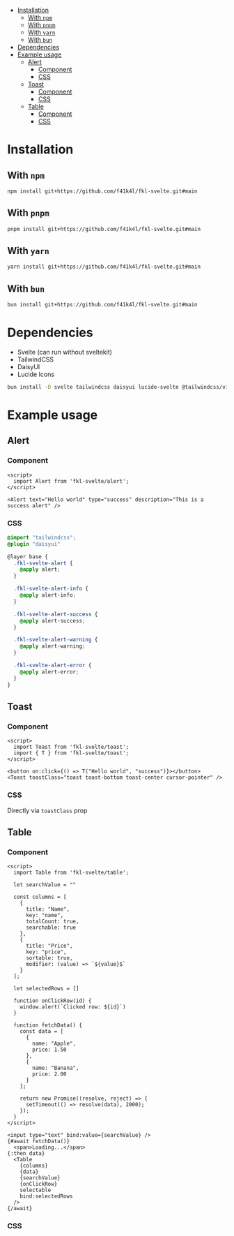 - [Installation](#installation)
  - [With `npm`](#with-npm)
  - [With `pnpm`](#with-pnpm)
  - [With `yarn`](#with-yarn)
  - [With `bun`](#with-bun)
- [Dependencies](#dependencies)
- [Example usage](#example-usage)
  - [Alert](#alert)
    - [Component](#component)
    - [CSS](#css)
  - [Toast](#toast)
    - [Component](#component-1)
    - [CSS](#css-1)
  - [Table](#table)
    - [Component](#component-2)
    - [CSS](#css-2)

# Installation

## With `npm`

```bash
npm install git+https://github.com/f41k4l/fkl-svelte.git#main
```

## With `pnpm`

```bash
pnpm install git+https://github.com/f41k4l/fkl-svelte.git#main
```

## With `yarn`

```bash
yarn install git+https://github.com/f41k4l/fkl-svelte.git#main
```

## With `bun`

```bash
bun install git+https://github.com/f41k4l/fkl-svelte.git#main
```

# Dependencies

- Svelte (can run without sveltekit)
- TailwindCSS
- DaisyUI
- Lucide Icons

```bash
bun install -D svelte tailwindcss daisyui lucide-svelte @tailwindcss/vite
```

# Example usage

## Alert

### Component

```svelte
<script>
  import Alert from 'fkl-svelte/alert';
</script>

<Alert text="Hello world" type="success" description="This is a success alert" />
```

### CSS

```css
@import "tailwindcss";
@plugin "daisyui"

@layer base {
  .fkl-svelte-alert {
    @apply alert;
  }

  .fkl-svelte-alert-info {
    @apply alert-info;
  }

  .fkl-svelte-alert-success {
    @apply alert-success;
  }

  .fkl-svelte-alert-warning {
    @apply alert-warning;
  }

  .fkl-svelte-alert-error {
    @apply alert-error;
  }
}
```

## Toast

### Component

```svelte
<script>
  import Toast from 'fkl-svelte/toast';
  import { T } from 'fkl-svelte/toast';
</script>

<button on:click={() => T("Hello world", "success")}></button>
<Toast toastClass="toast toast-bottom toast-center cursor-pointer" />
```

### CSS

Directly via `toastClass` prop

## Table

### Component

```svelte
<script>
  import Table from 'fkl-svelte/table';

  let searchValue = ""

  const columns = [
    {
      title: "Name",
      key: "name",
      totalCount: true,
      searchable: true
    },
    {
      title: "Price",
      key: "price",
      sortable: true,
      modifier: (value) => `${value}$`
    }
  ];

  let selectedRows = []

  function onClickRow(id) {
    window.alert(`Clicked row: ${id}`)
  }

  function fetchData() {
    const data = [
      {
        name: "Apple",
        price: 1.50
      },
      {
        name: "Banana",
        price: 2.00
      }
    ];

    return new Promise((resolve, reject) => {
      setTimeout(() => resolve(data), 2000);
    });
  }
</script>

<input type="text" bind:value={searchValue} />
{#await fetchData()}
  <span>Loading...</span>
{:then data}
  <Table
    {columns}
    {data}
    {searchValue}
    {onClickRow}
    selectable
    bind:selectedRows
  />
{/await}
```

### CSS

```css

```
